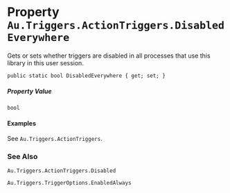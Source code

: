 # Property `Au.Triggers.ActionTriggers.DisabledEverywhere`

Gets or sets whether triggers are disabled in all processes that use this library in this user session.

```
public static bool DisabledEverywhere { get; set; }
```

##### Property Value

`bool`

#### Examples

See `Au.Triggers.ActionTriggers`.

### See Also

`Au.Triggers.ActionTriggers.Disabled`

`Au.Triggers.TriggerOptions.EnabledAlways`